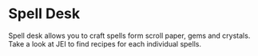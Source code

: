 Spell Desk
==========

Spell desk allows you to craft spells form scroll paper, gems and crystals. Take a look at JEI to find recipes for each individual spells.

